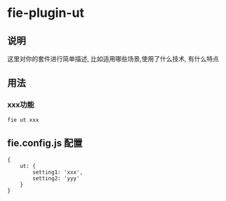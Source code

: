 # fie-plugin-ut

## 说明

这里对你的套件进行简单描述, 比如适用哪些场景,使用了什么技术, 有什么特点

## 用法

### xxx功能

```
fie ut xxx
```

## fie.config.js 配置

```
{
    ut: {
        setting1: 'xxx',
        setting2: 'yyy'
    }    
}
```



